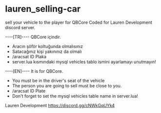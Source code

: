 # lauren_selling-car
sell your vehicle to the player for QBCore
Coded for Lauren Development discord server.

----[TR]----
QBCore içindir.

- Aracın şöför koltuğunda olmalısınız
- Satacağınız kişi yakınınız da olmalı
- /aracsat ID Plaka
- server.lua kısmındaki mysql vehicles tablo ismini ayarlamayı unutmayın!



----[EN]----
It is for QBCore.

- You must be in the driver's seat of the vehicle
- The person you are going to sell must be close to you.
- /aracsat ID Plate
- Don't forget to set the mysql vehicles table name in server.lua!

Lauren Development
https://discord.gg/cNWkGqUYk4
